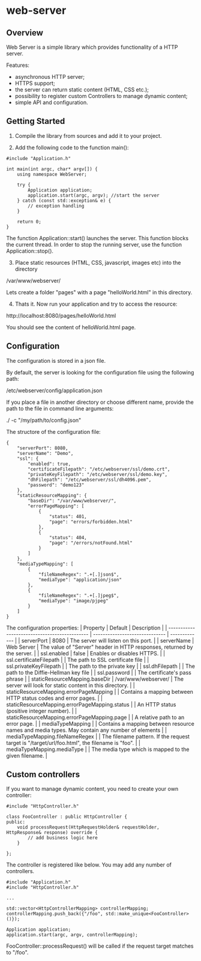 # web-server

## Overview

Web Server is a simple library which provides functionality of a HTTP server.

Features:
- asynchronous HTTP server;
- HTTPS support;
- the server can return static content (HTML, CSS etc.);
- possibility to register custom Controllers to manage dynamic content;
- simple API and configuration.

## Getting Started

1. Compile the library from sources and add it to your project.

2. Add the following code to the function main():

```
#include "Application.h"

int main(int argc, char* argv[]) {
    using namespace WebServer;

    try {
        Application application;
        application.start(argc, argv); //start the server
    } catch (const std::exception& e) {
        // exception handling
    }

    return 0;
}
```
The function Application::start() launches the server. This function blocks the current thread. In order to stop the running server, use the function Application::stop().

3. Place static resources (HTML, CSS, javascript, images etc) into the directory

/var/www/webserver/

Lets create a folder "pages" with a page "helloWorld.html" in this directory.

4. Thats it. Now run your application and try to access the resource:

http://localhost:8080/pages/helloWorld.html

You should see the content of helloWorld.html page.

## Configuration

The configuration is stored in a json file.

By default, the server is looking for the configuration file using the following path:

/etc/webserver/config/application.json

If you place a file in another directory or choose different name, provide the path to the file in command line arguments:

./<your application name> -c "/my/path/to/config.json"

The structore of the configuration file:
```
{
    "serverPort": 8080,
    "serverName": "Demo",
    "ssl": {
        "enabled": true,
        "certificateFilepath": "/etc/webserver/ssl/demo.crt",
        "privateKeyFilepath": "/etc/webserver/ssl/demo.key",
        "dhFilepath": "/etc/webserver/ssl/dh4096.pem",
        "password": "demo123"
    },
    "staticResourceMapping": {
        "baseDir": "/var/www/webserver/",
        "errorPageMapping": [
            {
                "status": 401,
                "page": "errors/forbidden.html"
            },
            {
                "status": 404,
                "page": "/errors/notFound.html"
            }
        ]
    },
    "mediaTypeMapping": [
        {
            "fileNameRegex": ".+[.]json$",
            "mediaType": "application/json"
        },
        {
            "fileNameRegex": ".+[.]jpeg$",
            "mediaType": "image/pjpeg"
        }
    ]
}
```

The configuration properties:
| Property                                      | Default                        | Description   |
| --------------------------------------------- | ------------------------------ | ------------- |
| serverPort                                    | 8080                           | The server will listen on this port.  | 
| serverName                                    | Web Server                     | The value of "Server" header in HTTP responses, returned by the server. |
| ssl.enabled                                   | false                          | Enables or disables HTTPS. |
| ssl.certificateFilepath                       |                                | The path to SSL certificate file |
| ssl.privateKeyFilepath                        |                                | The path to the private key  |
| ssl.dhFilepath                                |                                | The path to the Diffie-Hellman key file |
| ssl.password                                  |                                | The certificate's pass phrase |
| staticResourceMapping.baseDir                 | /var/www/webserver/            | The server will look for static content in this directory. |
| staticResourceMapping.errorPageMapping        |                                | Contains a mapping between HTTP status codes and error pages. |
| staticResourceMapping.errorPageMapping.status |                                | An HTTP status (positive integer number). |
| staticResourceMapping.errorPageMapping.page   |                                | A relative path to an error page. |
| mediaTypeMapping                              |                                | Contains a mapping between resource names and media types. May contain any number of elements       |
| mediaTypeMapping.fileNameRegex                |                                | The filename pattern. If the request target is "/target/url/foo.html", the filename is "foo".    |
| mediaTypeMapping.mediaType                    |                                | The media type which is mapped to the given filename. |

## Custom controllers

If you want to manage dynamic content, you need to create your own controller:

```
#include "HttpController.h"

class FooController : public HttpController {
public:
    void processRequest(HttpRequestHolder& requestHolder, HttpResponse& response) override {
        // add business logic here
    }

};
```

The controller is registered like below. You may add any number of controllers.

```
#include "Application.h"
#include "HttpController.h"

...

std::vector<HttpControllerMapping> controllerMapping;
controllerMapping.push_back({"/foo", std::make_unique<FooController>()});

Application application;
application.start(argc, argv, controllerMapping);
```

FooController::processRequest() will be called if the request target matches to "/foo".
